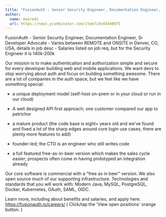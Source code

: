 ```yaml
---
title: "FusionAuth : Senior Security Engineer, Documentation Engineer, Sr Developer Advocate"
author:
  name: mooreds
  url: https://news.ycombinator.com/item?id=45440975
---
```

FusionAuth - Senior Security Engineer, Documentation Engineer, Sr Developer Advocate - Varies between REMOTE and ONSITE in Denver, CO, USA, details in job desc - Salaries listed on job req, but for the Security Engineer it is 140k-200k

Our mission is to make authentication and authorization simple and secure for every developer building web and mobile applications. We want devs to stop worrying about auth and focus on building something awesome. There are a lot of companies in the auth space, but we feel like we have something special:

* a unique deployment model (self-host on-prem or in your cloud or run in our cloud)

* A well designed API first approach; one customer compared our app to petrichor

* a mature product (the code base is eight+ years old and we&#x27;ve found and fixed a lot of the sharp edges around core login use cases; there are plenty more features to add)

* founder-led; the CTO is an engineer who still writes code

* a full featured free-as-in-beer version which makes the sales cycle easier; prospects often come in having prototyped an integration already

Our core software is commercial with a &quot;free as in beer&quot; version. We also open source much of our supporting infrastructure. Technologies and standards that you will work with: Modern Java, MySQL, PostgreSQL, Docker, Kubernetes, OAuth, SAML, OIDC.

Learn more, including about benefits and salaries, and apply here: <a href="https:&#x2F;&#x2F;fusionauth.io&#x2F;careers&#x2F;" rel="nofollow">https:&#x2F;&#x2F;fusionauth.io&#x2F;careers&#x2F;</a> ( Click&#x2F;tap the &#x27;View open positions&#x27; orange button. )
<JobApplication />
